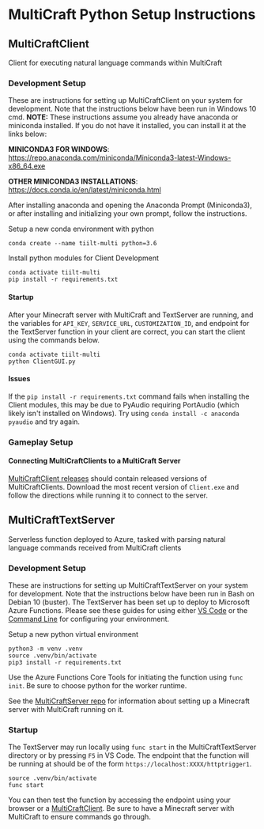 # MultiCraft Python Setup Instructions
## MultiCraftClient
Client for executing natural language commands within MultiCraft

### Development Setup
These are instructions for setting up MultiCraftClient on your system for development. Note that the instructions below have been run in Windows 10 cmd.
__NOTE:__ These instructions assume you already have anaconda or miniconda installed. If you do not have it installed, you can install it at the links below:

__MINICONDA3 FOR WINDOWS__: https://repo.anaconda.com/miniconda/Miniconda3-latest-Windows-x86_64.exe

__OTHER MINICONDA3 INSTALLATIONS__: https://docs.conda.io/en/latest/miniconda.html

After installing anaconda and opening the Anaconda Prompt (Miniconda3), or after installing and initializing your own prompt, follow the instructions.

Setup a new conda environment with python
```
conda create --name tiilt-multi python=3.6
```

Install python modules for Client Development
```
conda activate tiilt-multi
pip install -r requirements.txt
```

#### Startup
After your Minecraft server with MultiCraft and TextServer are running, and the variables for `API_KEY`, `SERVICE_URL`, `CUSTOMIZATION_ID`, and endpoint for the TextServer function in your client are correct, you can start the client using the commands below.
```
conda activate tiilt-multi
python ClientGUI.py
```

#### Issues
If the `pip install -r requirements.txt` command fails when installing the Client modules, this may be due to PyAudio requiring PortAudio (which likely isn't installed on Windows). Try using `conda install -c anaconda pyaudio` and try again.

### Gameplay Setup
#### Connecting MultiCraftClients to a MultiCraft Server
[MultiCraftClient releases](https://github.com/mendozatudares/MultiCraftClient/releases) should contain released versions of MultiCraftClients. Download the most recent version of `Client.exe` and follow the directions while running it to connect to the server.

## MultiCraftTextServer
Serverless function deployed to Azure, tasked with parsing natural language commands received from MultiCraft clients

### Development Setup
These are instructions for setting up MultiCraftTextServer on your system for development. Note that the instructions below have been run in Bash on Debian 10 (buster).
The TextServer has been set up to deploy to Microsoft Azure Functions. Please see these guides for using either [VS Code](https://docs.microsoft.com/en-us/azure/azure-functions/create-first-function-vs-code-python#configure-your-environment) or the [Command Line](https://docs.microsoft.com/en-us/azure/azure-functions/create-first-function-cli-python?tabs=azure-cli%2Cbash%2Cbrowser#configure-your-local-environment) for configuring your environment.

Setup a new python virtual environment
```
python3 -m venv .venv
source .venv/bin/activate
pip3 install -r requirements.txt
```
Use the Azure Functions Core Tools for initiating the function using `func init`. Be sure to choose python for the worker runtime.

See the [MultiCraftServer repo](https://github.com/mendozatudares/MultiCraftServer/) for information about setting up a Minecraft server with MultiCraft running on it.

### Startup
The TextServer may run locally using `func start` in the MultiCraftTextServer directory or by pressing `F5` in VS Code. The endpoint that the function will be running at should be of the form `https://localhost:XXXX/httptrigger1`.
```
source .venv/bin/activate
func start
```
You can then test the function by accessing the endpoint using your browser or a [MultiCraftClient](https://github.com/mendozatudares/MultiCraftClient/releases/). Be sure to have a Minecraft server with MultiCraft to ensure commands go through.
